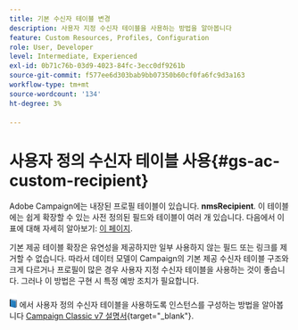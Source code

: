 ```yaml
---
title: 기본 수신자 테이블 변경
description: 사용자 지정 수신자 테이블을 사용하는 방법을 알아봅니다
feature: Custom Resources, Profiles, Configuration
role: User, Developer
level: Intermediate, Experienced
exl-id: 0b71c76b-03d9-4023-84fc-3ecc0df9261b
source-git-commit: f577ee6d303bab9bb07350b60cf0fa6fc9d3a163
workflow-type: tm+mt
source-wordcount: '134'
ht-degree: 3%

---
```


# 사용자 정의 수신자 테이블 사용{#gs-ac-custom-recipient}

Adobe Campaign에는 내장된 프로필 테이블이 있습니다. **nmsRecipient**. 이 테이블에는 쉽게 확장할 수 있는 사전 정의된 필드와 테이블이 여러 개 있습니다. 다음에서 이 표에 대해 자세히 알아보기: [이 페이지](datamodel.md#ootb-profiles).

기본 제공 테이블 확장은 유연성을 제공하지만 일부 사용하지 않는 필드 또는 링크를 제거할 수 없습니다. 따라서 데이터 모델이 Campaign의 기본 제공 수신자 테이블 구조와 크게 다르거나 프로필이 많은 경우 사용자 지정 수신자 테이블을 사용하는 것이 좋습니다.  그러나 이 방법은 구현 시 특정 예방 조치가 필요합니다.

![](../assets/do-not-localize/book.png) 에서 사용자 정의 수신자 테이블을 사용하도록 인스턴스를 구성하는 방법을 알아봅니다 [Campaign Classic v7 설명서](https://experienceleague.adobe.com/docs/campaign-classic/using/configuring-campaign-classic/use-a-custom-recipient-table/about-custom-recipient-table.html){target="_blank"}.